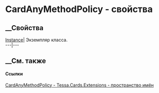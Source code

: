 # CardAnyMethodPolicy<TMethod> \- свойства
##  __Свойства
[Instance](P_Tessa_Cards_Extensions_CardAnyMethodPolicy_1_Instance.htm)|
Экземпляр класса.  
---|---  
##  __См. также
#### Ссылки
[CardAnyMethodPolicy<TMethod> \-
](T_Tessa_Cards_Extensions_CardAnyMethodPolicy_1.htm)
[Tessa.Cards.Extensions - пространство имён](N_Tessa_Cards_Extensions.htm)
